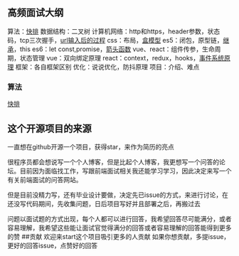 ## 高频面试大纲
算法：[快排](https://github.com/lanweipeng/fullAnswer/issues/2)
数据结构：二叉树
计算机网络：http和https，header参数，状态码，tcp三次握手，[url输入后的过程](https://github.com/lanweipeng/fullAnswer/issues/1)
css：布局，[盒模型](https://github.com/lanweipeng/fullAnswer/issues/7)
es5：闭包，原型链，[继承](https://github.com/lanweipeng/fullAnswer/issues/3)，this
es6：let const,promise，[箭头函数](https://github.com/lanweipeng/fullAnswer/issues/8)
vue、react：组件传参，生命周期，状态管理
vue：双向绑定原理
react：context，redux，hooks，[事件系统原理](https://github.com/lanweipeng/fullAnswer/issues/3)
框架：各自框架区别
优化：说说优化，防抖原理
项目：介绍、难点

### 算法
[快排](https://github.com/lanweipeng/fullAnswer/issues/2)
## 这个开源项目的来源
一直想在github开源一个项目，获得star，来作为简历的亮点

很程序员都会想说写一个个人博客，但是比起个人博客，我更想写一个问答的论坛。目前因为面临找工作，写跟前端面试相关我还能学习学习，因此决定来写一个有关前端面试的问答网站。

但是目前没精力写，还有毕业设计要做，决定先已issue的方式，来进行讨论，在还没写代码期间，先收集问题，日后项目写好并且部署之后，再搬过去

问题以面试题的方式出现，每个人都可以进行回答，我希望回答尽可能满分，或者容易理解，我希望这些能让面试官觉得满分的回答或者容易理解的回答能得到更多的赞
##贡献
欢迎来start这个项目吸引更多的人贡献
如果你想贡献，多提issue，更好的回答issue，点赞好的回答